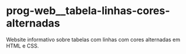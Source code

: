 # prog-web__tabela-linhas-cores-alternadas
Website informativo sobre tabelas com linhas com cores alternadas em HTML e CSS.
